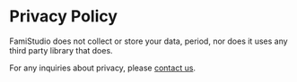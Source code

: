 # Privacy Policy

FamiStudio does not collect or store your data, period, nor does it uses any third party library that does.

For any inquiries about privacy, please [contact us](mailto:famistudio@outlook.com).


